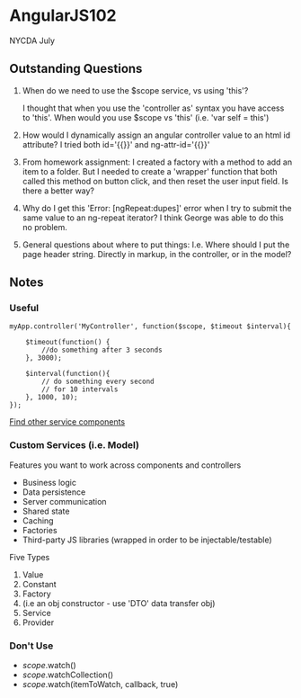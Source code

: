 # AngularJS102
  NYCDA July

## Outstanding Questions

  1. When do we need to use the $scope service, vs using 'this'?

     I thought that when you use the 'controller as' syntax you have access to 'this'.  When would you use $scope vs 'this' (i.e. 'var self = this')

  2. How would I dynamically assign an angular controller value to an html id attribute?  I tried both id='{{}}' and ng-attr-id='{{}}'

  3. From homework assignment:  I created a factory with a method to add an item to a folder.  But I needed to create a 'wrapper' function that both called this method on button click, and then reset the user input field.  Is there a better way?

  4. Why do I get this 'Error: [ngRepeat:dupes]' error when I try to submit the same value to an ng-repeat iterator?  I think George was able to do this no problem.

  5. General questions about where to put things:  I.e. Where should I put the page header string.  Directly in markup, in the controller, or in the model?

## Notes
### Useful

	myApp.controller('MyController', function($scope, $timeout $interval){

		$timeout(function() {
			//do something after 3 seconds
		}, 3000);

		$interval(function(){
			// do something every second
			// for 10 intervals
		}, 1000, 10);
	});

[Find other service components](https://docs.angularjs.org/api/ng/service)

### Custom Services (i.e. Model)
Features you want to work across components and controllers

+ Business logic
+ Data persistence
+ Server communication
+ Shared state
+ Caching
+ Factories
+ Third-party JS libraries (wrapped in order to be injectable/testable)


Five Types

1. Value
2. Constant
3. Factory
 1. (i.e an obj constructor - use 'DTO' data transfer obj)
4. Service
5. Provider





### Don't Use
  + $scope.$watch()
  + $scope.$watchCollection()
  + $scope.$watch(itemToWatch, callback, true)


